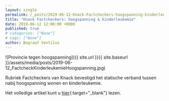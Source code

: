 ```yaml
---
layout: single
permalink: /_posts/2019-06-12-Knack-Factcheckers-hoogspanning-kinderleukemie/
title: "Knack Factcheckers: hoogspanning & kinderleukemie"
date: 2019-06-12 12:00:00 +0000
published: true
# categories: ["None"]
# tags: ["None"]
author: Begraaf Ventilus
---
```

![Provincie tegen hoogspanning]({{ site.url }}{{ site.baseurl }}/assets/media/posts/2019-06-12_FactcheckKinderleukemieHoogspanning.jpg)

Rubriek Factcheckers van Knack bevestigd het statische verband tussen nabij hoogspanning wonen en kinderleukemie.

Het volledige artikel kunt u [hier](https://www.knack.be/nieuws/factchecker/factcheck-tussen-dicht-bij-een-hoogspanningsmast-wonen-en-kinderleukemie-is-er-een-statistisch-verband/article-longread-1475307.html){:target="_blank"} lezen.
